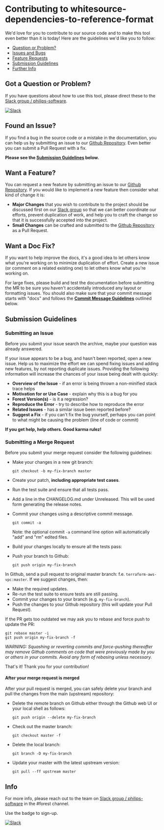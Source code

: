 # Contributing to whitesource-dependencies-to-reference-format 

We'd love for you to contribute to our source code and to make this tool even better than it is today! Here are the guidelines we'd like you to follow:

 - [Question or Problem?](#question)
 - [Issues and Bugs](#issue)
 - [Feature Requests](#feature)
 - [Submission Guidelines](#submit)
 - [Further Info](#info)

## <a name="question"></a> Got a Question or Problem?

If you have questions about how to use this tool, please direct these to the [Slack group / philips-software][slack].

[![Slack](https://philips-software-slackin.now.sh/badge.svg)](https://philips-software-slackin.now.sh)

## <a name="issue"></a> Found an Issue?

If you find a bug in the source code or a mistake in the documentation, you can help us by submitting an issue to our [Github Repository][github]. Even better you can submit a Pull Request with a fix.

**Please see the [Submission Guidelines](#submit) below.**

## <a name="feature"></a> Want a Feature?

You can request a new feature by submitting an issue to our [Github Repository][github]. If you would like to implement a new feature then consider what kind of change it is:

* **Major Changes** that you wish to contribute to the project should be discussed first on our [Slack group][slack] so that we can better coordinate our efforts, prevent duplication of work, and help you to craft the change so that it is successfully accepted into the project.
* **Small Changes** can be crafted and submitted to the [Github Repository][github] as a Pull Request.


## <a name="docs"></a> Want a Doc Fix?

If you want to help improve the docs, it's a good idea to let others know what you're working on to minimize duplication of effort. Create a new issue (or comment on a related existing one) to let others know what you're working on.

For large fixes, please build and test the documentation before submitting the MR to be sure you haven't accidentally introduced any layout or formatting issues. You should also make sure that your commit message starts with "docs" and follows the **[Commit Message Guidelines](#commit)** outlined below.

## <a name="submit"></a> Submission Guidelines

### Submitting an Issue
Before you submit your issue search the archive, maybe your question was already answered.

If your issue appears to be a bug, and hasn't been reported, open a new issue. Help us to maximize the effort we can spend fixing issues and adding new features, by not reporting duplicate issues. Providing the following information will increase the chances of your issue being dealt with quickly:

* **Overview of the Issue** - if an error is being thrown a non-minified stack trace helps
* **Motivation for or Use Case** - explain why this is a bug for you
* **Forest Version(s)** - is it a regression?
* **Reproduce the Error** - try to describe how to reproduce the error
* **Related Issues** - has a similar issue been reported before?
* **Suggest a Fix** - if you can't fix the bug yourself, perhaps you can point to what might be
  causing the problem (line of code or commit)

**If you get help, help others. Good karma rulez!**

### Submitting a Merge Request
Before you submit your merge request consider the following guidelines:

* Make your changes in a new git branch:

    ```shell
    git checkout -b my-fix-branch master
    ```

* Create your patch, **including appropriate test cases**.
* Run the test suite and ensure that all tests pass.
* Add a line in the CHANGELOG.md under Unreleased. This will be used form generating the release notes.
* Commit your changes using a descriptive commit message.

    ```shell
    git commit -a
    ```
  Note: the optional commit `-a` command line option will automatically "add" and "rm" edited files.

* Build your changes locally to ensure all the tests pass:
* Push your branch to Github:

    ```shell
    git push origin my-fix-branch
    ```

In Github, send a pull request to original master branch: f.e. `terraform-aws-vpc:master`.
If we suggest changes, then:

* Make the required updates.
* Re-run the test suite to ensure tests are still passing.
* Commit your changes to your branch (e.g. `my-fix-branch`).
* Push the changes to your Github repository (this will update your Pull Request).

If the PR gets too outdated we may ask you to rebase and force push to update the PR:

```shell
git rebase master -i
git push origin my-fix-branch -f
```

_WARNING: Squashing or reverting commits and force-pushing thereafter may remove Github comments on code that were previously made by you or others in your commits. Avoid any form of rebasing unless necessary._

That's it! Thank you for your contribution!

#### After your merge request is merged

After your pull request is merged, you can safely delete your branch and pull the changes
from the main (upstream) repository:

* Delete the remote branch on Github either through the Github web UI or your local shell as follows:

    ```shell
    git push origin --delete my-fix-branch
    ```

* Check out the master branch:

    ```shell
    git checkout master -f
    ```

* Delete the local branch:

    ```shell
    git branch -D my-fix-branch
    ```

* Update your master with the latest upstream version:

    ```shell
    git pull --ff upstream master
    ```

## <a name="info"></a> Info

For more info, please reach out to the team on [Slack group / philips-software][slack] in the #forest channel.

Use the badge to sign-up.

[![Slack](https://philips-software-slackin.now.sh/badge.svg)](https://philips-software-slackin.now.sh)

[contribute]: CONTRIBUTING.md
[github]: https://github.com/philips-software/whitesource-dependencies-to-reference-format/issues 
[slack]: https://philips-software.slack.com/home
